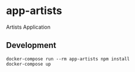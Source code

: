 # app-artists

Artists Application

## Development

```
docker-compose run --rm app-artists npm install
docker-compose up
```

